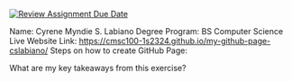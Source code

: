[![Review Assignment Due Date](https://classroom.github.com/assets/deadline-readme-button-24ddc0f5d75046c5622901739e7c5dd533143b0c8e959d652212380cedb1ea36.svg)](https://classroom.github.com/a/Z0SN3ALX)

Name: Cyrene Myndie S. Labiano
Degree Program: BS Computer Science
Live Website Link: https://cmsc100-1s2324.github.io/my-github-page-cslabiano/
Steps on how to create GitHub Page:

What are my key takeaways from this exercise?
